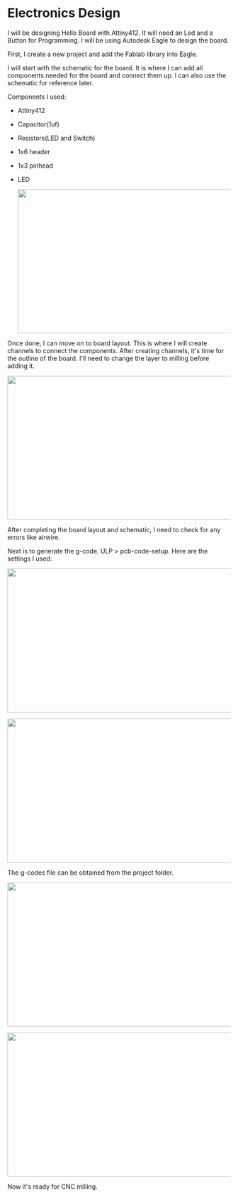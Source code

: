 # Electronics Design

I will be designing Hello Board with Attiny412. It will need an Led and a Button for Programming. I will be using Autodesk Eagle to design the board.

First, I create a new project and add the Fablab library into Eagle.

I will start with the schematic for the board. It is where I can add all components needed for the board and connect them up. I can also use the schematic for reference later.

Components I used:
- Attiny412
- Capacitor(1uf)
- Resistors(LED and Switch)
- 1x6 header
- 1x3 pinhead
- LED

  <a href="/EP1001/Images/edesign/Screenshot (69).png"><img src="/EP1001/Images/edesign/Screenshot (69).png" style="width:576px;height:324px;"></a>

Once done, I can move on to board layout. This is where I will create channels to connect the components. After creating channels, it's time for the outline of the board. I'll need to change the layer to milling before adding it.

  <a href="/EP1001/Images/edesign/Screenshot (68).png"><img src="/EP1001/Images/edesign/Screenshot (68).png" style="width:576px;height:324px;"></a>

After completing the board layout and schematic, I need to check for any errors like airwire.

Next is to generate the g-code. ULP > pcb-code-setup. Here are the settings I used:

  <a href="/EP1001/Images/edesign/Screenshot (150).png"><img src="/EP1001/Images/edesign/Screenshot (150).png" style="width:576px;height:324px;"></a>

  <a href="/EP1001/Images/edesign/Screenshot (151).png"><img src="/EP1001/Images/edesign/Screenshot (151).png" style="width:576px;height:324px;"></a>

The g-codes file can be obtained from the project folder.

  <a href="/EP1001/Images/edesign/Screenshot (152).png"><img src="/EP1001/Images/edesign/Screenshot (152).png" style="width:576px;height:324px;"></a>

  <a href="/EP1001/Images/edesign/Screenshot (160).png"><img src="/EP1001/Images/edesign/Screenshot (160).png" style="width:576px;height:324px;"></a>

Now it's ready for CNC milling.
